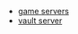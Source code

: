 - [game servers](/Home-Projects/game-servers/001-game-servers-ToC.md)
- [vault server](/Home-Projects/vault-server/001-vault-server-ToC.md)
